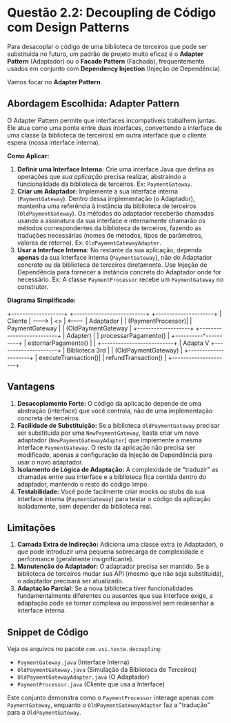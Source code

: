 # Questão 2.2: Decoupling de Código com Design Patterns

Para desacoplar o código de uma biblioteca de terceiros que pode ser substituída no futuro, um padrão de projeto muito eficaz é o **Adapter Pattern** (Adaptador) ou o **Facade Pattern** (Fachada), frequentemente usados em conjunto com **Dependency Injection** (Injeção de Dependência).

Vamos focar no **Adapter Pattern**.

## Abordagem Escolhida: Adapter Pattern

O Adapter Pattern permite que interfaces incompatíveis trabalhem juntas. Ele atua como uma ponte entre duas interfaces, convertendo a interface de uma classe (a biblioteca de terceiros) em outra interface que o cliente espera (nossa interface interna).

**Como Aplicar:**

1.  **Definir uma Interface Interna:** Crie uma interface Java que defina as operações que *sua aplicação* precisa realizar, abstraindo a funcionalidade da biblioteca de terceiros. Ex: `PaymentGateway`.
2.  **Criar um Adaptador:** Implemente a sua interface interna (`PaymentGateway`). Dentro dessa implementação (o Adaptador), mantenha uma referência à instância da biblioteca de terceiros (`OldPaymentGateway`). Os métodos do adaptador receberão chamadas usando a assinatura da sua interface e internamente chamarão os métodos correspondentes da biblioteca de terceiros, fazendo as traduções necessárias (nomes de métodos, tipos de parâmetros, valores de retorno). Ex: `OldPaymentGatewayAdapter`.
3.  **Usar a Interface Interna:** No restante da sua aplicação, dependa **apenas** da sua interface interna (`PaymentGateway`), não do Adaptador concreto ou da biblioteca de terceiros diretamente. Use Injeção de Dependência para fornecer a instância concreta do Adaptador onde for necessário. Ex: A classe `PaymentProcessor` recebe um `PaymentGateway` no construtor.

**Diagrama Simplificado:**

+-------------------+      +--------------------------+      +---------------------+
|   Cliente         | ---> | <<Interface>>            | <--- |     Adaptador       |
| (PaymentProcessor)|      |   PaymentGateway         |      | (OldPaymentGateway  |
+-------------------+      +--------------------------+      |      Adapter)       |
| processarPagamento()     |      +----------^----------+
| estornarPagamento()      |                 |
+--------------------------+                 | Adapta
V
+---------------------+
|  Biblioteca 3rd   |
| (OldPaymentGateway) |
+---------------------+
| executeTransaction()|
| refundTransaction() |
+---------------------+

## Vantagens

1.  **Desacoplamento Forte:** O código da aplicação depende de uma abstração (interface) que você controla, não de uma implementação concreta de terceiros.
2.  **Facilidade de Substituição:** Se a biblioteca `OldPaymentGateway` precisar ser substituída por uma `NewPaymentGateway`, basta criar um novo adaptador (`NewPaymentGatewayAdapter`) que implemente a mesma interface `PaymentGateway`. O resto da aplicação não precisa ser modificado, apenas a configuração da Injeção de Dependência para usar o novo adaptador.
3.  **Isolamento de Lógica de Adaptação:** A complexidade de "traduzir" as chamadas entre sua interface e a biblioteca fica contida dentro do adaptador, mantendo o resto do código limpo.
4.  **Testabilidade:** Você pode facilmente criar mocks ou stubs da sua interface interna (`PaymentGateway`) para testar o código da aplicação isoladamente, sem depender da biblioteca real.

## Limitações

1.  **Camada Extra de Indireção:** Adiciona uma classe extra (o Adaptador), o que pode introduzir uma pequena sobrecarga de complexidade e performance (geralmente insignificante).
2.  **Manutenção do Adaptador:** O adaptador precisa ser mantido. Se a biblioteca de terceiros mudar sua API (mesmo que não seja substituída), o adaptador precisará ser atualizado.
3.  **Adaptação Parcial:** Se a nova biblioteca tiver funcionalidades fundamentalmente diferentes ou ausentes que sua interface exige, a adaptação pode se tornar complexa ou impossível sem redesenhar a interface interna.

## Snippet de Código

Veja os arquivos no pacote `com.vsi.teste.decoupling`:

* `PaymentGateway.java` (Interface Interna)
* `OldPaymentGateway.java` (Simulação da Biblioteca de Terceiros)
* `OldPaymentGatewayAdapter.java` (O Adaptador)
* `PaymentProcessor.java` (Cliente que usa a Interface)

Este conjunto demonstra como o `PaymentProcessor` interage apenas com `PaymentGateway`, enquanto o `OldPaymentGatewayAdapter` faz a "tradução" para a `OldPaymentGateway`.